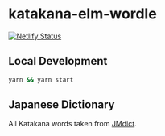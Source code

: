 # katakana-elm-wordle

[![Netlify Status](https://api.netlify.com/api/v1/badges/8607143f-6a02-416c-a6bb-6e746bcb3a79/deploy-status)](https://app.netlify.com/sites/katakana-wordle/deploys)

## Local Development

```sh
yarn && yarn start
```

## Japanese Dictionary

All Katakana words taken from [JMdict](http://www.edrdg.org/wiki/index.php/JMdict-EDICT_Dictionary_Project#CURRENT_VERSION_.26_DOWNLOAD).
